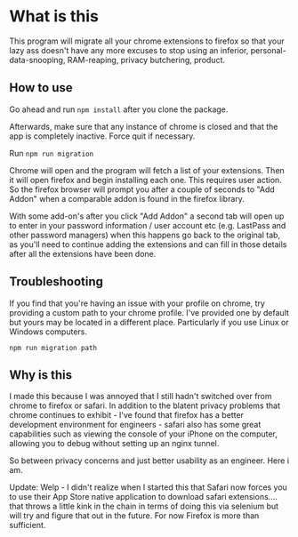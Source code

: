 # What is this 
This program will migrate all your chrome extensions to firefox so that your lazy ass doesn't have any more excuses to stop using an inferior, personal-data-snooping, RAM-reaping, privacy butchering, product. 

## How to use
Go ahead and run 
`npm install`
after you clone the package. 

Afterwards, make sure that any instance of chrome is closed and that the app is completely inactive. Force quit if necessary. 

Run `npm run migration`

Chrome will open and the program will fetch a list of your extensions. Then it will open firefox and begin installing each one. This requires user action. So the firefox browser will prompt you after a couple of seconds to "Add Addon" when a comparable addon is found in the firefox library. 

With some add-on's after you click "Add Addon" a second tab will open up to enter in your password information / user account etc (e.g. LastPass and other password managers) when this happens go back to the original tab, as you'll need to continue adding the extensions and can fill in those details after all the extensions have been done. 

## Troubleshooting

If you find that you're having an issue with your profile on chrome, try providing a custom path to your chrome profile. I've provided one by default but yours may be located in a different place. Particularly if you use Linux or Windows computers.  

`npm run migration path`

## Why is this
I made this because I was annoyed that I still hadn't switched over from chrome to firefox or safari. In addition to the blatent privacy problems that chrome continues to exhibit - I've found that firefox has a better development environment for engineers - safari also has some great capabilities such as viewing the console of your iPhone on the computer, allowing you to debug without setting up an nginx tunnel. 

So between privacy concerns and just better usability as an engineer. Here i am. 

Update:
Welp - 
I didn't realize when I started this that Safari now forces you to use their App Store native application to download safari extensions.... that throws a little kink in the chain in terms of doing this via selenium but will try and figure that out in the future. For now Firefox is more than sufficient.  
